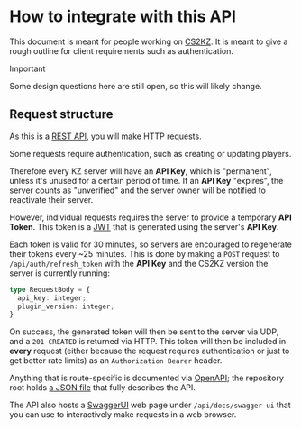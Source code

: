 # How to integrate with this API

This document is meant for people working on [CS2KZ](https://github.com/KZGlobalTeam/cs2kz-metamod).
It is meant to give a rough outline for client requirements such as authentication.

> [!IMPORTANT]
> Some design questions here are still open, so this will likely change.

## Request structure

As this is a [REST API](https://en.wikipedia.org/wiki/REST), you will make HTTP requests.

Some requests require authentication, such as creating or updating players.

Therefore every KZ server will have an **API Key**, which is "permanent", unless it's unused for
a certain period of time. If an **API Key** "expires", the server counts as "unverified" and the
server owner will be notified to reactivate their server.

However, individual requests requires the server to provide a temporary **API Token**.
This token is a [JWT](https://jwt.io/introduction) that is generated using the server's **API Key**.

Each token is valid for 30 minutes, so servers are encouraged to regenerate their tokens every ~25
minutes. This is done by making a `POST` request to `/api/auth/refresh_token` with the **API Key**
and the CS2KZ version the server is currently running:

```typescript
type RequestBody = {
  api_key: integer;
  plugin_version: integer;
}
```

On success, the generated token will then be sent to the server via UDP, and a `201 CREATED` is
returned via HTTP. This token will then be included in **every** request (either because the request
requires authentication or just to get better rate limits) as an `Authorization Bearer` header.

Anything that is route-specific is documented via [OpenAPI](https://www.openapis.org); the
repository root holds [a JSON file](./api-spec.json) that fully describes the API.

The API also hosts a [SwaggerUI](https://swagger.io/tools/swagger-ui) web page under
`/api/docs/swagger-ui` that you can use to interactively make requests in a web browser.
